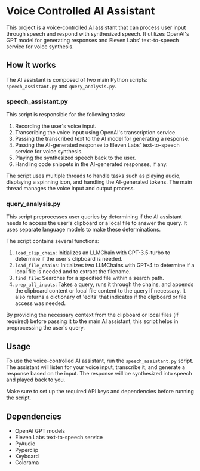 # Voice Controlled AI Assistant

This project is a voice-controlled AI assistant that can process user input through speech and respond with synthesized speech. It utilizes OpenAI's GPT model for generating responses and Eleven Labs' text-to-speech service for voice synthesis.

## How it works

The AI assistant is composed of two main Python scripts: `speech_assistant.py` and `query_analysis.py`.

### speech_assistant.py

This script is responsible for the following tasks:

1. Recording the user's voice input.
2. Transcribing the voice input using OpenAI's transcription service.
3. Passing the transcribed text to the AI model for generating a response.
4. Passing the AI-generated response to Eleven Labs' text-to-speech service for voice synthesis.
5. Playing the synthesized speech back to the user.
6. Handling code snippets in the AI-generated responses, if any.

The script uses multiple threads to handle tasks such as playing audio, displaying a spinning icon, and handling the AI-generated tokens. The main thread manages the voice input and output process.

### query_analysis.py

This script preprocesses user queries by determining if the AI assistant needs to access the user's clipboard or a local file to answer the query. It uses separate language models to make these determinations.

The script contains several functions:

1. `load_clip_chain`: Initializes an LLMChain with GPT-3.5-turbo to determine if the user's clipboard is needed.
2. `load_file_chains`: Initializes two LLMChains with GPT-4 to determine if a local file is needed and to extract the filename.
3. `find_file`: Searches for a specified file within a search path.
4. `prep_all_inputs`: Takes a query, runs it through the chains, and appends the clipboard content or local file content to the query if necessary. It also returns a dictionary of 'edits' that indicates if the clipboard or file access was needed.

By providing the necessary context from the clipboard or local files (if required) before passing it to the main AI assistant, this script helps in preprocessing the user's query.

## Usage

To use the voice-controlled AI assistant, run the `speech_assistant.py` script. The assistant will listen for your voice input, transcribe it, and generate a response based on the input. The response will be synthesized into speech and played back to you.

Make sure to set up the required API keys and dependencies before running the script.

## Dependencies

- OpenAI GPT models
- Eleven Labs text-to-speech service
- PyAudio
- Pyperclip
- Keyboard
- Colorama